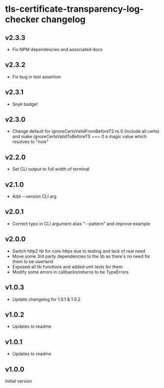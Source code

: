 # tls-certificate-transparency-log-checker changelog

## v2.3.3
* Fix NPM dependencies and associated docs

## v2.3.2
* Fix bug in test assertion

## v2.3.1
* Snyk badge!

## v2.3.0
* Change default for ignoreCertsValidFromBeforeTS to 0 (include all certs) and make ignoreCertsValidToBeforeTS === 0 a magic value which resolves to "now"

## v2.2.0
* Set CLI output to full width of terminal

## v2.1.0
* Add --version CLI arg

## v2.0.1
* Correct typo in CLI argument alias "--pattern" and improve example

## v2.0.0
* Switch http2 lib for core https due to testing and lack of real need
* Move some 3rd party dependencies to the lib as there's no need for them to be userland
* Exposed all lib functions and added unit tests for them
* Modify some errors in callbacks/returns to be TypeErrors

## v1.0.3
* Update changelog for 1.0.1 & 1.0.2

## v1.0.2
* Updates to readme

## v1.0.1
* Updates to readme

## v1.0.0
Initial version
